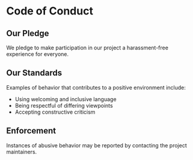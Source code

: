 # Code of Conduct

## Our Pledge
We pledge to make participation in our project a harassment-free experience for everyone.

## Our Standards
Examples of behavior that contributes to a positive environment include:
- Using welcoming and inclusive language
- Being respectful of differing viewpoints
- Accepting constructive criticism

## Enforcement
Instances of abusive behavior may be reported by contacting the project maintainers.
